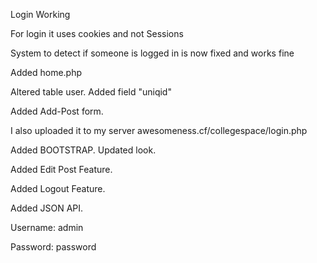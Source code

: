 Login Working

For login it uses cookies and not Sessions

System to detect if someone is logged in is now fixed and works fine

Added home.php

Altered table user. Added field "uniqid"

Added Add-Post form.

I also uploaded it to my server awesomeness.cf/collegespace/login.php

Added BOOTSTRAP. Updated look.

Added Edit Post Feature.

Added Logout Feature.

Added JSON API.

Username: admin

Password: password 

